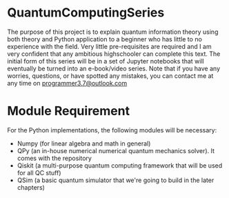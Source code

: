 # QuantumComputingSeries
The purpose of this project is to explain quantum information theory using both theory and Python application to a beginner who has little to no experience with the field. Very little pre-requisites are required and I am very confident that any ambitious highschooler can complete this text. The initial form of this series will be in a set of Jupyter notebooks that will eventually be turned into an e-book/video series. Note that if you have any worries, questions, or have spotted any mistakes, you can contact me at any time on programmer3.7@outlook.com

# Module Requirement 

For the Python implementations, the following modules will be necessary:

- Numpy (for linear algebra and math in general)
- QPy (an in-house numerical numerical quantum mechanics solver). It comes with the repository
- Qiskit (a multi-purpose quantum computing framework that will be used for all QC stuff)
- QSim (a basic quantum simulator that we're going to build in the later chapters)

